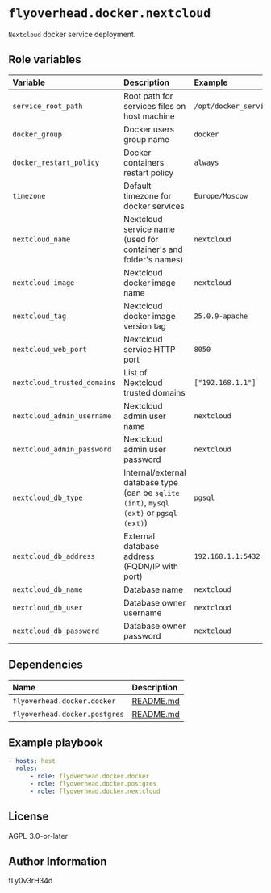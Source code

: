 # `flyoverhead.docker.nextcloud`

`Nextcloud` docker service deployment.

## Role variables

| Variable | Description | Example |
| :--- | :--- | :--- |
| `service_root_path` | Root path for services files on host machine | `/opt/docker_services` |
| `docker_group` | Docker users group name | `docker` |
| `docker_restart_policy` | Docker containers restart policy | `always` |
| `timezone` | Default timezone for docker services | `Europe/Moscow` |
| `nextcloud_name` | Nextcloud service name (used for container's and folder's names) | `nextcloud` |
| `nextcloud_image` | Nextcloud docker image name | `nextcloud` |
| `nextcloud_tag` | Nextcloud docker image version tag | `25.0.9-apache` |
| `nextcloud_web_port` | Nextcloud service HTTP port | `8050` |
| `nextcloud_trusted_domains` | List of Nextcloud trusted domains | `["192.168.1.1"]` |
| `nextcloud_admin_username` | Nextcloud admin user name | `nextcloud` |
| `nextcloud_admin_password` | Nextcloud admin user password | `nextcloud` |
| `nextcloud_db_type` | Internal/external database type (can be `sqlite (int)`, `mysql (ext)` or `pgsql (ext)`) | `pgsql` |
| `nextcloud_db_address` | External database address (FQDN/IP with port) | `192.168.1.1:5432` |
| `nextcloud_db_name` | Database name | `nextcloud` |
| `nextcloud_db_user` | Database owner username | `nextcloud` |
| `nextcloud_db_password` | Database owner password | `nextcloud` |

## Dependencies

| Name | Description |
| :--- | :--- |
| `flyoverhead.docker.docker` | [README.md](../docker/README.md) |
| `flyoverhead.docker.postgres` | [README.md](../postgres/README.md) |

## Example playbook

```yaml
- hosts: host
  roles:
      - role: flyoverhead.docker.docker
      - role: flyoverhead.docker.postgres
      - role: flyoverhead.docker.nextcloud
```

## License

AGPL-3.0-or-later

## Author Information

fLy0v3rH34d
